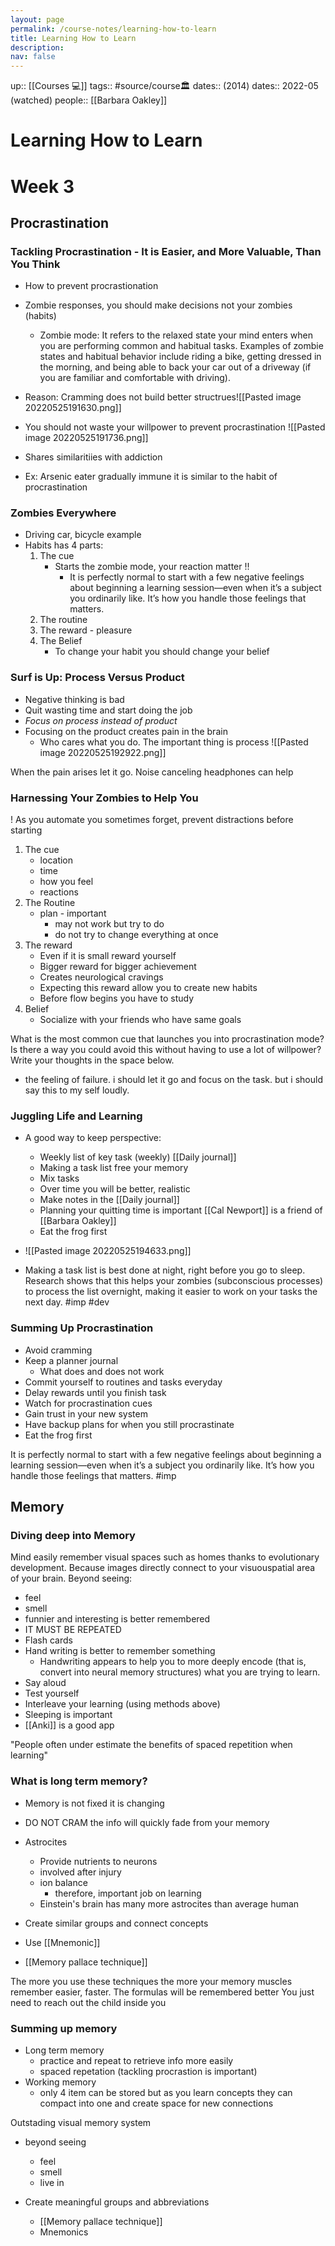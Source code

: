 ```yaml
---
layout: page
permalink: /course-notes/learning-how-to-learn
title: Learning How to Learn
description: 
nav: false
---
```

up:: [[Courses 💻]]
tags:: #source/course🏛
dates::  (2014)
dates::   2022-05 (watched)
people:: [[Barbara Oakley]]

# Learning How to Learn
# Week 3
## Procrastination
### Tackling Procrastination - It is Easier, and More Valuable, Than You Think
- How to prevent procrastionation
- Zombie responses, you should make decisions not your zombies (habits)
	- Zombie mode: It refers to the relaxed state your mind enters when you are performing common and habitual tasks. Examples of zombie states and habitual behavior include riding a bike, getting dressed in the morning, and being able to back your car out of a driveway (if you are familiar and comfortable with driving).
- Reason: Cramming does not build better structrues![[Pasted image 20220525191630.png]]
- You should not waste your willpower to prevent procrastination
![[Pasted image 20220525191736.png]]

- Shares similaritiies with addiction
- Ex: Arsenic eater gradually immune it is similar to the habit of procrastination


### Zombies Everywhere
- Driving car, bicycle example
- Habits has 4 parts:
	1. The cue
		- Starts the zombie mode,  your reaction matter !!
			- It is perfectly normal to start with a few negative feelings about beginning a learning session—even when it’s a subject you ordinarily like. It’s how you handle those feelings that matters.
	2. The routine 
	4. The reward - pleasure
	4. The Belief
		- To change your habit you should change your belief

### Surf is Up: Process Versus Product
- Negative thinking is bad
- Quit wasting time and start doing the job
- *Focus on process instead of product*
- Focusing on the product creates pain in the brain
	- Who cares what you do. The important thing is process
![[Pasted image 20220525192922.png]]

When the pain arises let it go.
Noise canceling headphones can help

### Harnessing Your Zombies to Help You
! As you automate you sometimes forget, prevent distractions before starting
1. The cue
	- location
	- time
	- how you feel
	- reactions
2. The Routine
	- plan - important
		- may not work but try to do
		- do not try to change everything at once
3. The reward
	- Even if it is small reward yourself
	- Bigger reward for bigger achievement
	- Creates neurological cravings
	- Expecting this reward allow you to create new habits
	- Before flow begins you have to study
4. Belief
	- Socialize with your friends who have same goals

What is the most common cue that launches you into procrastination mode? Is there a way you could avoid this without having to use a lot of willpower? Write your thoughts in the space below.

- the feeling of failure. i should let it go and focus on the task. but i should say this to my self loudly.


### Juggling Life and Learning
- A good way to keep perspective: 
	- Weekly list of key task (weekly) [[Daily journal]]
	- Making a task list free your memory
	- Mix tasks
	- Over time you will be better, realistic
	- Make notes in the [[Daily journal]]
	- Planning your quitting time is important
		 [[Cal Newport]] is a friend of [[Barbara Oakley]]
	- Eat the frog first
- ![[Pasted image 20220525194633.png]]

-  Making a task list is best done at night, right before you go to sleep. Research shows that this helps your zombies (subconscious processes) to process the list overnight, making it easier to work on your tasks the next day. #imp #dev

### Summing Up Procrastination
- Avoid cramming
- Keep a planner journal
	- What does and does not work
- Commit yourself to routines and tasks everyday
- Delay rewards until you finish task
- Watch for procrastination cues
- Gain trust in your new system
- Have backup plans for when you still procrastinate
- Eat the frog first

It is perfectly normal to start with a few negative feelings about beginning a learning session—even when it’s a subject you ordinarily like. It’s how you handle those feelings that matters. #imp 

## Memory
### Diving deep into Memory
Mind easily remember visual spaces such as homes thanks to evolutionary development.
Because images directly connect to your visuouspatial area of your brain.
Beyond seeing:
- feel
- smell
- funnier and interesting is better remembered
- IT MUST BE REPEATED
- Flash cards
- Hand writing is better to remember something
	-   Handwriting appears to help you to more deeply encode (that is, convert into neural memory structures) what you are trying to learn.
- Say aloud
- Test yourself
- Interleave your learning (using methods above)
- Sleeping is important
- [[Anki]] is a good app

"People often under estimate the benefits of spaced repetition when learning"


### What is long term memory?
- Memory is not fixed it is changing
- DO NOT CRAM the info will quickly fade from your memory
- Astrocites 
	- Provide nutrients to neurons
	- involved after injury
	- ion balance
		- therefore, important job on learning
	- Einstein's brain has many more astrocites than average human

- Create similar groups and connect concepts

- Use [[Mnemonic]]
- [[Memory pallace technique]]

The more you use these techniques the more your memory muscles remember easier, faster.
The formulas will be remembered better
You just need to reach out the child inside you

### Summing up memory
- Long term memory
	- practice and repeat to retrieve info more easily
	- spaced repetation (tackling procrastion is important)
- Working memory
	- only 4 item can be stored but as you learn concepts they can compact into one and create space for new connections

Outstading visual memory system
- beyond seeing
	- feel
	- smell 
	- live in


- Create meaningful groups and abbreviations
	- [[Memory pallace technique]]
	- Mnemonics

